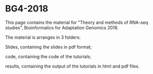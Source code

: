 # BG4-2018

This page contains the material for "Theory and methods of RNA-seq studies", Bioinformatics for Adaptation Genomics 2018.

The material is arranges in 3 folders:

Slides, containing the slides in pdf format;

code, containing the code of the tutorials;

results, containing the output of the tutorials in html and pdf files.
